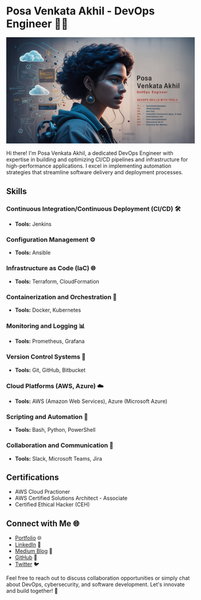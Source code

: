 # Posa Venkata Akhil - DevOps Engineer 👨‍💻

![Profile Banner](https://github.com/posaakhil/posaakhil.github.io/blob/main/Image/kin.jpg)


Hi there! I'm Posa Venkata Akhil, a dedicated DevOps Engineer with expertise in building and optimizing CI/CD pipelines and infrastructure for high-performance applications. I excel in implementing automation strategies that streamline software delivery and deployment processes.

## Skills

### Continuous Integration/Continuous Deployment (CI/CD) 🛠️

- **Tools:** Jenkins

### Configuration Management ⚙️

- **Tools:** Ansible

### Infrastructure as Code (IaC) 🌐

- **Tools:** Terraform, CloudFormation

### Containerization and Orchestration 🐳

- **Tools:** Docker, Kubernetes

### Monitoring and Logging 📊

- **Tools:** Prometheus, Grafana

### Version Control Systems 📝

- **Tools:** Git, GitHub, Bitbucket

### Cloud Platforms (AWS, Azure) ☁️

- **Tools:** AWS (Amazon Web Services), Azure (Microsoft Azure)

### Scripting and Automation 🤖

- **Tools:** Bash, Python, PowerShell

### Collaboration and Communication 🚀

- **Tools:** Slack, Microsoft Teams, Jira




## Certifications

- AWS Cloud Practioner
- AWS Certified Solutions Architect - Associate
- Certified Ethical Hacker (CEH)

## Connect with Me 🌐

- [Portfolio](https://posaakhil.github.io) 🌐
- [LinkedIn](https://www.linkedin.com/in/posavenkataakhil-akhil-a800bab7/) 🔗
- [Medium Blog](https://medium.com/@posavenkataakhil123) 📝
- [GitHub](https://github.com/posaakhil) 🐙
- [Twitter](https://twitter.com/posaakhil) 🐦
  
Feel free to reach out to discuss collaboration opportunities or simply chat about DevOps, cybersecurity, and software development. Let's innovate and build together! 🚀
